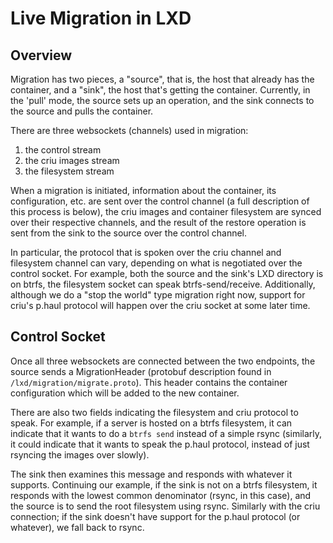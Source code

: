 # Live Migration in LXD

## Overview

Migration has two pieces, a "source", that is, the host that already has the
container, and a "sink", the host that's getting the container. Currently,
in the 'pull' mode, the source sets up an operation, and the sink connects
to the source and pulls the container.

There are three websockets (channels) used in migration:
  1. the control stream
  2. the criu images stream
  3. the filesystem stream

When a migration is initiated, information about the container, its
configuration, etc. are sent over the control channel (a full
description of this process is below), the criu images and container
filesystem are synced over their respective channels, and the result of
the restore operation is sent from the sink to the source over the
control channel.

In particular, the protocol that is spoken over the criu channel and filesystem
channel can vary, depending on what is negotiated over the control socket. For
example, both the source and the sink's LXD directory is on btrfs, the
filesystem socket can speak btrfs-send/receive. Additionally, although we do a
"stop the world" type migration right now, support for criu's p.haul protocol
will happen over the criu socket at some later time.

## Control Socket

Once all three websockets are connected between the two endpoints, the
source sends a MigrationHeader (protobuf description found in
`/lxd/migration/migrate.proto`). This header contains the container
configuration which will be added to the new container.

There are also two fields indicating the filesystem and criu protocol to speak.
For example, if a server is hosted on a btrfs filesystem, it can indicate that it
wants to do a `btrfs send` instead of a simple rsync (similarly, it could
indicate that it wants to speak the p.haul protocol, instead of just rsyncing
the images over slowly).

The sink then examines this message and responds with whatever it
supports. Continuing our example, if the sink is not on a btrfs
filesystem, it responds with the lowest common denominator (rsync, in
this case), and the source is to send the root filesystem using rsync.
Similarly with the criu connection; if the sink doesn't have support for
the p.haul protocol (or whatever), we fall back to rsync.
